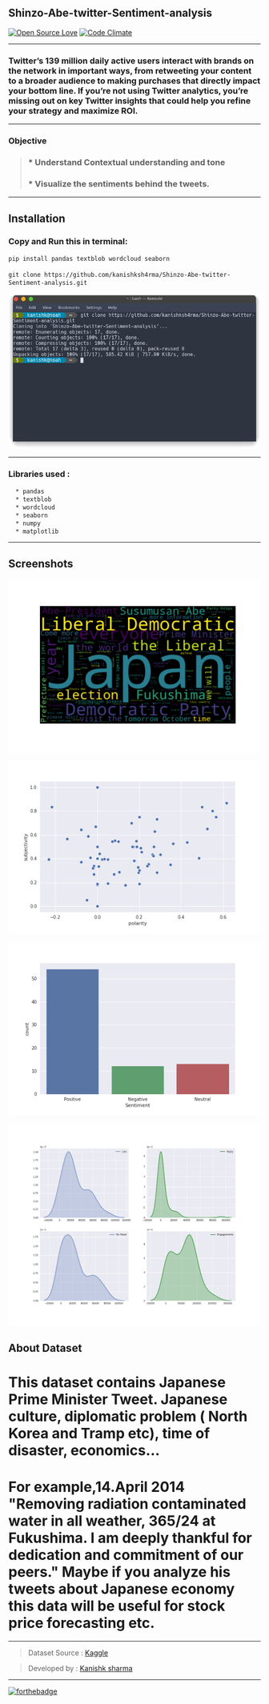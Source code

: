 ## Shinzo-Abe-twitter-Sentiment-analysis

[![Open Source Love](https://badges.frapsoft.com/os/v3/open-source.svg?v=102)](https://github.com/kanishksh4rma/Cancer-Prediction-in-Early-stages) [![Code Climate](https://codeclimate.com/github/boennemann/badges.svg)](https://github.com/kanishksh4rma/Cancer-Prediction-in-Early-stages)

---

### Twitter’s 139 million daily active users interact with brands on the network in important ways, from retweeting your content to a broader audience to making purchases that directly impact your bottom line. If you’re not using Twitter analytics, you’re missing out on key Twitter insights that could help you refine your strategy and maximize ROI.

---

### Objective

> ### * Understand Contextual understanding and tone
> ### * Visualize the sentiments behind the tweets.

---

## **Installation**

### Copy and Run this in terminal: 

```
pip install pandas textblob wordcloud seaborn

git clone https://github.com/kanishksh4rma/Shinzo-Abe-twitter-Sentiment-analysis.git
```

![demo_install](/screenshots/demo_install.png)

---

### Libraries used : 
```
  * pandas
  * textblob
  * wordcloud
  * seaborn
  * numpy
  * matplotlib
```

---

## Screenshots

![Screenshot 1](/screenshots/ss1.png)

![Screenshot 2](/screenshots/ss2.png)

![Screenshot 3](/screenshots/ss3.png)

![Screenshot 4](/screenshots/ss4.png)

## About Dataset

# This dataset contains Japanese Prime Minister Tweet. Japanese culture, diplomatic problem ( North Korea and Tramp etc), time of disaster, economics…

# For example,14.April 2014 "Removing radiation contaminated water in all weather, 365/24 at Fukushima. I am deeply thankful for dedication and commitment of our peers." Maybe if you analyze his tweets about Japanese economy this data will be useful for stock price forecasting etc.

---

> Dataset Source : [Kaggle](https://www.kaggle.com/team-ai/shinzo-abe-japanese-prime-minister-twitter-nlp)

> Developed by : [Kanishk sharma](github.com/kanishksh4rma)
  
---

[![forthebadge](https://forthebadge.com/images/badges/built-with-love.svg)](https://github.com/kanishksh4rma/World-Happiness-Index-2020--data-visualization)
